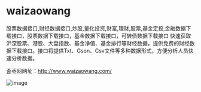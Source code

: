 # waizaowang

股票数据接口,财经数据接口,炒股,量化投资,财富,理财,股票,基金定投,金融数据下载接口，股票数据下载接口，基金数据下载接口，可转债数据下载接口
快速获取沪深股票、港股、大盘指数、基金净值、基金排行等财经数据，提供免费的财经数据下载接口。接口将提供Txt、Gson、Csv文件等多种数据形式，方便分析人员快速分析数据。

歪枣网网址：http://www.waizaowang.com/

![image](https://user-images.githubusercontent.com/11537252/111071400-f3baab00-8510-11eb-9683-c1de38d29846.png)



